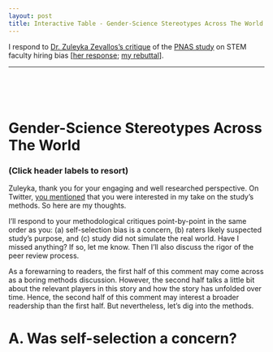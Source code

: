 ```yaml
---
layout: post
title: Interactive Table - Gender-Science Stereotypes Across The World
---
```


I respond to [Dr. Zuleyka Zevallos’s critique](http://othersociologist.com/2015/04/16/myth-about-women-in-science/) of the [PNAS study](http://dx.doi.org/10.1073/pnas.1418878112) on STEM faculty hiring bias [[her response](http://othersociologist.com/2015/04/16/myth-about-women-in-science/#comment-10552); [my rebuttal](http://d-miller.github.io/PNAS-Debate/#comment-1988072969)]. 

*******

<script src="../assets/test/lib/d3.v3.min.js"></script>
<link rel="stylesheet" href="../assets/test/styles/styles.css">

  <div id="content" style="margin-top: -20px;"> 
    <!-- Top 25 rankings -->
    <div id="table" style="padding-top: 70px;">
      <div id="titleCustom">
        <h1><strong>Gender-Science Stereotypes Across The World</strong></h1>
        <h3>(Click header labels to resort)</h3>
      </div>
      <div class="top25" style="text-align: center;"></div>
      <script src="../assets/test/js/top25.js"></script>
    </div>
  </div>


Zuleyka, thank you for your engaging and well researched perspective. On Twitter, [you mentioned](https://twitter.com/OtherSociology/status/588590370834894850) that you were interested in my take on the study’s methods. So here are my thoughts.

I’ll respond to your methodological critiques point-by-point in the same order as you: (a) self-selection bias is a concern, (b) raters likely suspected study’s purpose, and (c) study did not simulate the real world. Have I missed anything? If so, let me know. Then I’ll also discuss the rigor of the peer review process.

As a forewarning to readers, the first half of this comment may come across as a boring methods discussion. However, the second half talks a little bit about the relevant players in this story and how the story has unfolded over time. Hence, the second half of this comment may interest a broader readership than the first half. But nevertheless, let’s dig into the methods.

# A. Was self-selection a concern?
